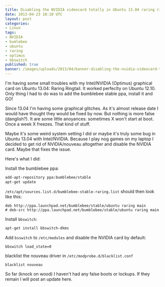 ```yaml
---
title: Disabling the NVIDIA videocard totally in Ubuntu 13.04 raring ringtail
date: 2013-04-23 18:10 UTC
layout: post
categories:
- Linux
tags:
- NVIDIA
- bumlebee
- ubuntu
- raring
- optimus
- bbswitch
published: true
banner: /images/uploads/2013/04/banner-disabling-the-nvidia-videocard-totally-in-ubuntu-13-04-raring-ringtail.jpg
---
```

I'm having some small troubles with my Intel/NVIDIA (Optimus) graphical card on Ubuntu 13.04: Raring Ringtail.
It worked perfeclty on Ubuntu 12.10. Only thing I had to do was to add the bumblebee stable ppa, install it and GO!

Since 13.04 I'm having some graphical glitches. As it's almost release date I would have thought they would be fixed by now.
But nothing is more false (danglish?). It are some little anoyances: sometimes X won't start at boot.
Once a week X freezes. That kind of stuff.

Maybe it's some weird system setting I did or maybe it's truly some bug in Ubuntu 13.04 with Intel/NVIDIA.
Because I play nog games on my laptop I decided to get rid of NVIDIA/nouveau altogether and disable the NVIDIA card. Maybe that fixes the issue.

Here's what I did:

Install the bumblebee ppa:

``` bash
add-apt-repository ppa:bumblebee/stable
apt-get update
```

`/etc/apt/sources.list.d/bumblebee-stable-raring.list` should then look like this:

``` plain
deb http://ppa.launchpad.net/bumblebee/stable/ubuntu raring main
# deb-src http://ppa.launchpad.net/bumblebee/stable/ubuntu raring main
```

Install `bbswitch`:

``` bash
apt-get install bbswitch-dkms
```

Add `bsswitch` to `/etc/modules` and disable the NVIDIA card by default:

``` plain
bbswitch load_state=0
```

blacklist the nouveau driver in `/etc/modprobe.d/blacklist.conf`

``` plain
blacklist nouveau
```
So far (knock on wood) I haven't had any false boots or lockups. If they remain I will post an update here.
